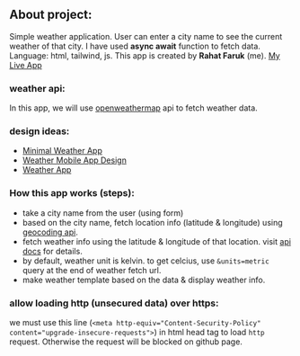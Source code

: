 ## About project:
Simple weather application. User can enter a city name to see the current weather of that city. I have used **async await** function to fetch data. Language: html, tailwind, js.
This app is created by **Rahat Faruk** (me). [My Live App](https://rahatfaruk.github.io/rf-weather/)

### weather api:
In this app, we will use [openweathermap](https://openweathermap.org/) api to fetch weather data. 

### design ideas:
  - [Minimal Weather App](https://dribbble.com/shots/19307787-Minimal-Weather-App)
  - [Weather Mobile App Design](https://www.figma.com/community/file/1047722264278445552)
  - [Weather App](https://www.figma.com/community/file/1158928016905524023)

### How this app works (steps):
  - take a city name from the user (using form)
  - based on the city name, fetch location info (latitude & longitude) using [geocoding api](https://openweathermap.org/api/geocoding-api).
  - fetch weather info using the latitude & longitude of that location. visit [api docs](https://openweathermap.org/current) for details. 
  - by default, weather unit is kelvin. to get celcius, use `&units=metric` query at the end of weather fetch url.
  - make weather template based on the data & display weather info.

### allow loading http (unsecured data) over https:
we must use this line (`<meta http-equiv="Content-Security-Policy" content="upgrade-insecure-requests">`) in html head tag to load `http` request. Otherwise the request will be blocked on github page. 